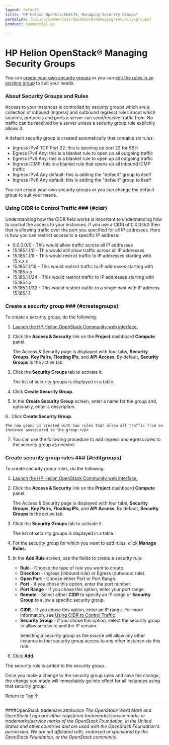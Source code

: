 ```yaml
---
layout: default
title: "HP Helion OpenStack&#174; Managing Security Groups"
permalink: /helion/commercial/dashboard/managing/security/groups/
product: commercial.ga

---
```

<!--UNDER REVISION-->

<script>

function PageRefresh {
onLoad="window.refresh"
}

PageRefresh();

</script>

<!--
<p style="font-size: small;"> <a href="/helion/commercial/ga1/install/">&#9664; PREV</a> | <a href="/helion/commercial/ga1/install-overview/">&#9650; UP</a> | <a href="/helion/commercial/ga1/">NEXT &#9654;</a> </p>
-->

# HP Helion OpenStack&#174; Managing Security Groups

You can <a href="#creategroups">create your own security groups</a> or you can <a href="#editgroups">edit the rules in an existing group</a> to suit your needs. </p>

### About Security Groups and Rules ###

Access to your instances is controlled by security groups which are a collection of inbound (ingress) and outbound (egress) rules about which sources, protocols and ports a server can send/receive traffic from. No traffic can be received by a server unless a security group rule explicitly allows it. </p>

A default security group is created automatically that contains six rules:</p>

* Ingress IPv4 TCP Port 22: this is opening up port 22 for SSH</li>
* Egress IPv4 Any: this is a blanket rule to open up all outgoing traffic</li>
* Egress IPv6 Any: this is a blanket rule to open up all outgoing traffic</li>
* Ingress ICMP: this is a blanket rule that opens up all inbound ICMP traffic</li>
* Ingress IPv4 Any default: this is adding the &quot;default&quot; group to itself</li>
* Ingress IPv6 Any default: this is adding the &quot;default&quot; group to itself</li>

You can create your own security groups or you can change the default group to suit your needs. </p>

### Using CIDR to Control Traffic ### {#cidr}

Understanding how the CIDR field works is important to understanding how to control the access to your instances. If you use a CIDR of 0.0.0.0/0 then that is allowing traffic over the port you specified for all IP addresses. Here is how you can restrict access to a specific IP address:</p>

* 0.0.0.0/0 - This would allow traffic across all IP addresses</li>
* 15.185.1.1/0 - This would still allow traffic across all IP addresses</li>
* 15.185.1.1/8 - This would restrict traffic to IP addresses starting with 15.x.x.x</li>
* 15.185.1.1/16 - This would restrict traffic to IP addresses starting with 15.185.x.x</li>
* 15.185.1.1/24 - This would restrict traffic to IP addresses starting with 15.185.1.x</li>
* 15.185.1.1/32 - This would restrict traffic to a single host with IP address 15.185.1.1</li>

### Create a security group ### {#creategroups}

To create a security group, do the following:</p>

1. <a href="/helion/community/dashboard/login/">Launch the HP Helion OpenStack Community web interface.</a></p>

2. Click the <strong>Access &amp; Security</strong> link on the <strong>Project</strong> dashboard <strong>Compute</strong> panel.</p>

	The Access &amp; Security page is displayed with four tabs, <strong>Security Groups</strong>, <strong>Key Pairs</strong>, <strong>Floating IPs</strong>, and <strong>API Access</strong>. By default, <strong>Security Groups</strong> is the active tab. </p>

3. Click the <strong>Security Groups</strong> tab to activate it.</p>

	The list of security groups is displayed in a table.</p>

4. Click <strong>Create Security Group</strong>.</p>

5. In the <strong>Create Security Group</strong> screen, enter a name for the group and, optionally, enter a description.</p>

6.. Click <strong>Create Security Group</strong>.</p>

	The new group is created with two rules that allow all traffic from an instance associated to the group.</p>

7. You can use the following procedure to add ingress and egress rules to the security group as needed.</p>

### Create security group rules ### {#editgroups}

To create security group rules, do the following:</p>

1. <a href="/helion/community/dashboard/login/">Launch the HP Helion OpenStack Community web interface.</a></p>

2. Click the <strong>Access &amp; Security</strong> link on the <strong>Project</strong> dashboard <strong>Compute</strong> panel.</p>

	The Access &amp; Security page is displayed with four tabs, <strong>Security Groups</strong>, <strong>Key Pairs</strong>, <strong>Floating IPs</strong>, and <strong>API Access</strong>. By default, <strong>Security Groups</strong> is the active tab. </p>

3. Click the <strong>Security Groups</strong> tab to activate it.</p>

	The list of security groups is displayed in a table.</p>

4. For the security group for which you want to add rules, click <strong>Manage Rules</strong>.</p>

5. In the <strong>Add Rule</strong> screen, use the fields to create a security rule:</p>

	* <strong>Rule</strong> - Choose the type of rule you want to create.</li>
	* <strong>Direction</strong> - Ingress (inbound rule) or Egress (outbound rule).</li>
	* <strong>Open Port</strong> - Choose either Port or Port Range.</li>
	* <strong>Port</strong> - if you chose this option, enter the port number.</li>
	* <strong>Port Range</strong> - If you chose this option, enter your port range.</li>
	* <strong>Remote</strong> - Select either <strong>CIDR</strong> to specify an IP range or <strong>Security Group</strong> to allow a specific security group.</p>
	* <strong>CIDR</strong> - If you chose this option, enter an IP range. For more information, see <a href="#cidr">Using CIDR to Control Traffic</a>.</li>
	* <strong>Security Group</strong> - if you chose this option, select the security group to allow access to and the IP version.</p>
	Selecting a security group as the source will allow any other instance in that security group access to any other instance via this rule.</p>

6. Click <strong>Add</strong>.</p>

The security rule is added to the security group.</p>

Once you make a change to the security group rules and save the change, the change you made will immediately go into effect for all instances using that security group.</p>

<a href="#top" style="padding:14px 0px 14px 0px; text-decoration: none;"> Return to Top &#8593; </a>


----
####OpenStack trademark attribution
*The OpenStack Word Mark and OpenStack Logo are either registered trademarks/service marks or trademarks/service marks of the OpenStack Foundation, in the United States and other countries and are used with the OpenStack Foundation's permission. We are not affiliated with, endorsed or sponsored by the OpenStack Foundation, or the OpenStack community.*